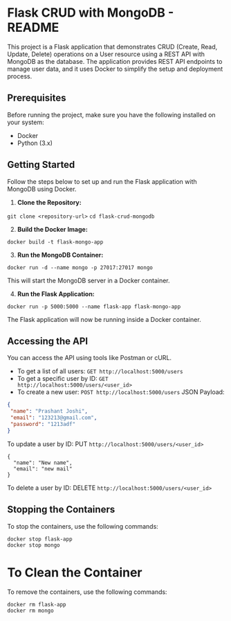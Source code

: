 # Flask CRUD with MongoDB - README

This project is a Flask application that demonstrates CRUD (Create, Read, Update, Delete) operations on a User resource using a REST API with MongoDB as the database. The application provides REST API endpoints to manage user data, and it uses Docker to simplify the setup and deployment process.

## Prerequisites

Before running the project, make sure you have the following installed on your system:

- Docker
- Python (3.x)

## Getting Started

Follow the steps below to set up and run the Flask application with MongoDB using Docker.

1. **Clone the Repository:**

`git clone <repository-url>`
`cd flask-crud-mongodb`


2. **Build the Docker Image:**

`docker build -t flask-mongo-app`


3. **Run the MongoDB Container:**

`docker run -d --name mongo -p 27017:27017 mongo`


This will start the MongoDB server in a Docker container.

4. **Run the Flask Application:**

`docker run -p 5000:5000 --name flask-app flask-mongo-app`


The Flask application will now be running inside a Docker container.

## Accessing the API

You can access the API using tools like Postman or cURL.

- To get a list of all users: `GET http://localhost:5000/users`
- To get a specific user by ID: `GET http://localhost:5000/users/<user_id>`
- To create a new user: `POST http://localhost:5000/users`
JSON Payload:
```json
{
 "name": "Prashant Joshi",
 "email": "123213@gmail.com",
 "password": "1213adf"
}
```

To update a user by ID: PUT `http://localhost:5000/users/<user_id>`
```
{
  "name": "New name",
  "email": "new mail"
}
```

To delete a user by ID: DELETE `http://localhost:5000/users/<user_id>`

## Stopping the Containers
To stop the containers, use the following commands:

```
docker stop flask-app
docker stop mongo
```

# To Clean the Container

To remove the containers, use the following commands:
```
docker rm flask-app
docker rm mongo
```


